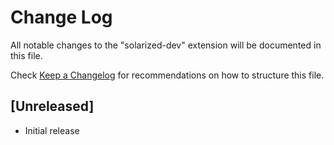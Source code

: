 # Change Log

All notable changes to the "solarized-dev" extension will be documented in this file.

Check [Keep a Changelog](http://keepachangelog.com/) for recommendations on how to structure this file.

## [Unreleased]

- Initial release
